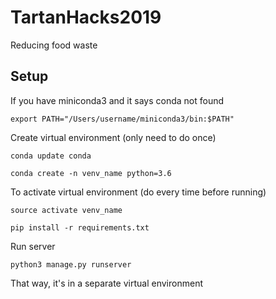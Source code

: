 # TartanHacks2019
Reducing food waste

## Setup
If you have miniconda3 and it says conda not found
    
    export PATH="/Users/username/miniconda3/bin:$PATH" 

Create virtual environment (only need to do once)
    
    conda update conda
    
    conda create -n venv_name python=3.6

To activate virtual environment (do every time before running)
    
    source activate venv_name
    
    pip install -r requirements.txt

Run server
    
    python3 manage.py runserver

That way, it's in a separate virtual environment
